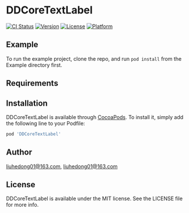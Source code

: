 # DDCoreTextLabel

[![CI Status](https://img.shields.io/travis/liuhedong01@163.com/DDCoreTextLabel.svg?style=flat)](https://travis-ci.org/liuhedong01@163.com/DDCoreTextLabel)
[![Version](https://img.shields.io/cocoapods/v/DDCoreTextLabel.svg?style=flat)](https://cocoapods.org/pods/DDCoreTextLabel)
[![License](https://img.shields.io/cocoapods/l/DDCoreTextLabel.svg?style=flat)](https://cocoapods.org/pods/DDCoreTextLabel)
[![Platform](https://img.shields.io/cocoapods/p/DDCoreTextLabel.svg?style=flat)](https://cocoapods.org/pods/DDCoreTextLabel)

## Example

To run the example project, clone the repo, and run `pod install` from the Example directory first.

## Requirements

## Installation

DDCoreTextLabel is available through [CocoaPods](https://cocoapods.org). To install
it, simply add the following line to your Podfile:

```ruby
pod 'DDCoreTextLabel'
```

## Author

liuhedong01@163.com, liuhedong01@163.com

## License

DDCoreTextLabel is available under the MIT license. See the LICENSE file for more info.
